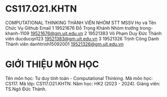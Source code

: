 # CS117.O21.KHTN
COMPUTATIONAL THINKING
THÀNH VIÊN NHÓM
STT	MSSV	Họ và Tên	Chức Vụ	Github	Email
1	19521676	Đỗ Trọng Khánh	Nhóm trưởng	trong-khanh-1109	19521676@gm.uit.edu.vn
2	19521383	Võ Phạm Duy Đức	Thành viên	ducducqn123	19521383@gm.uit.edu.vn
3	19521326	Trịnh Công Danh	Thành viên	danhtrinh15092001	19521326@gm.uit.edu.vn
# GIỚI THIỆU MÔN HỌC
Tên môn học: Tư duy tính toán - Computational Thinking.
Mã môn học: CS117.
Mã lớp: CS117.O21.KHTN.
Năm học: HK2 (2023 - 2024).
Giảng viên: TS.Ngô Đức Thành.

